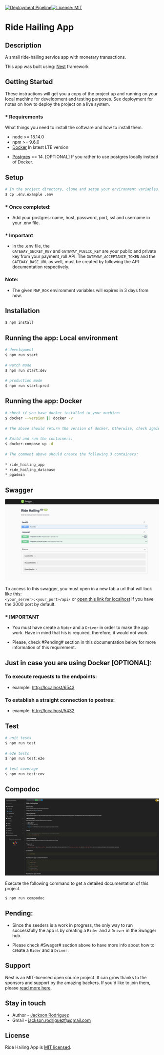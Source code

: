[![Deployment Pipeline](https://github.com/jacksonr20/ride-hailing-service-test/actions/workflows/ride-hailing-workflow-ci.yml/badge.svg)](https://github.com/jacksonr20/ride-hailing-service-test/actions/workflows/ride-hailing-workflow-ci.yml)[![License: MIT](https://img.shields.io/badge/License-MIT-blue.svg)](https://opensource.org/licenses/MIT)

# Ride Hailing App

## Description

A small ride-hailing service app with monetary transactions.

This app was built using: [Nest](https://github.com/nestjs/nest) framework

## Getting Started

These instructions will get you a copy of the project up and running on your local machine for development and testing purposes. See deployment for notes on how to deploy the project on a live system.

### \* Requirements

What things you need to install the software and how to install them.

- node >= 18.14.0
- npm >= 9.6.0
- [Docker](https://docs.docker.com/get-docker/) In latest LTE version

* [Postgres](https://www.postgresql.org/download/) == 14. [OPTIONAL] If you rather to use postgres locally instead of Docker.

## Setup

```bash
# In the project directory, clone and setup your environment variables:
$ cp .env.example .env
```

### \* Once completed:

- Add your postgres: name, host, password, port, ssl and username in your .env file.

### \*  Important

- In the .env file, the </br> `GATEWAY_SECRET_KEY` and `GATEWAY_PUBLIC_KEY` are your public and private key from your payment_roll API. The `GATEWAY_ACCEPTANCE_TOKEN` and the `GATEWAY_BASE_URL` as well, must be created by following the API documentation respectively.

### Note:

- The given `MAP_BOX` environment variables will expires in 3 days from now.

## Installation

```bash
$ npm install
```

## Running the app: Local environment

```bash
# development
$ npm run start

# watch mode
$ npm run start:dev

# production mode
$ npm run start:prod
```

## Running the app: Docker

```bash
# check if you have docker installed in your machine:
$ docker --version || docker -v

# The above should return the version of docker. Otherwise, check again requirements section

# Build and run the containers:
$ docker-compose up -d

# The comment above should create the following 3 containers:

* ride_hailing_app
* ride_hailing_database
* pgadmin
```

## Swagger

![Swagger](./docs/swagger.jpeg)

To access to this swagger, you must open in a new tab a url that will look like this: <br> `<your_server>:<your_port>/api/` or [open this link for localhost](http://localhost:3000/api/) if you have the 3000 port by default.

### \* IMPORTANT

- You must have create a `Rider` and a `Driver` in order to make the app work. Have in mind that his is required, therefore, it would not work.

* Please, check #Pending# section in this documentation below for more information of this requirement.

## Just in case you are using Docker [OPTIONAL]:

### To execute requests to the endpoints:

- example: [http://localhost/6543](http://localhost/6543)

### To establish a straight connection to postres:

- example: [http://localhost/5432](http://localhost/5432)

## Test

```bash
# unit tests
$ npm run test

# e2e tests
$ npm run test:e2e

# test coverage
$ npm run test:cov
```

## Compodoc

![Compodoc](./docs/compodoc.png)

Execute the following command to get a detailed documentation of this project.

```bash
$ npm run compodoc
```

## Pending:

- Since the seeders is a work in progress, the only way to run successfully the app is by creating a `Rider` and a `Driver` in the Swagger hub.

* Please check #Swager# section above to have more info about how to create a `Rider` and a `Driver`.

## Support

Nest is an MIT-licensed open source project. It can grow thanks to the sponsors and support by the amazing backers. If you'd like to join them, please [read more here](https://docs.nestjs.com/support).

## Stay in touch

- Author - [Jackson Rodriguez](https://github.com/jacksonr20)
- Gmail - [jackson.rodriguezf@gmail.com](mailto:jackson.rodriguezf@gmail.com)

## License

Ride Hailing App is [MIT licensed](LICENSE).
